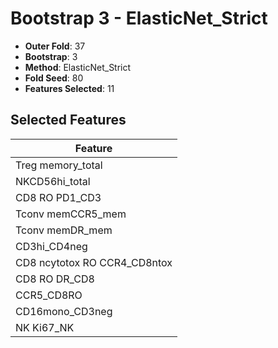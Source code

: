 # Bootstrap 3 - ElasticNet_Strict

- **Outer Fold**: 37
- **Bootstrap**: 3
- **Method**: ElasticNet_Strict
- **Fold Seed**: 80
- **Features Selected**: 11

## Selected Features

| Feature |
|---------|
| Treg memory_total |
| NKCD56hi_total |
| CD8 RO PD1_CD3 |
| Tconv memCCR5_mem |
| Tconv memDR_mem |
| CD3hi_CD4neg |
| CD8 ncytotox RO CCR4_CD8ntox |
| CD8 RO DR_CD8 |
| CCR5_CD8RO |
| CD16mono_CD3neg |
| NK Ki67_NK |
